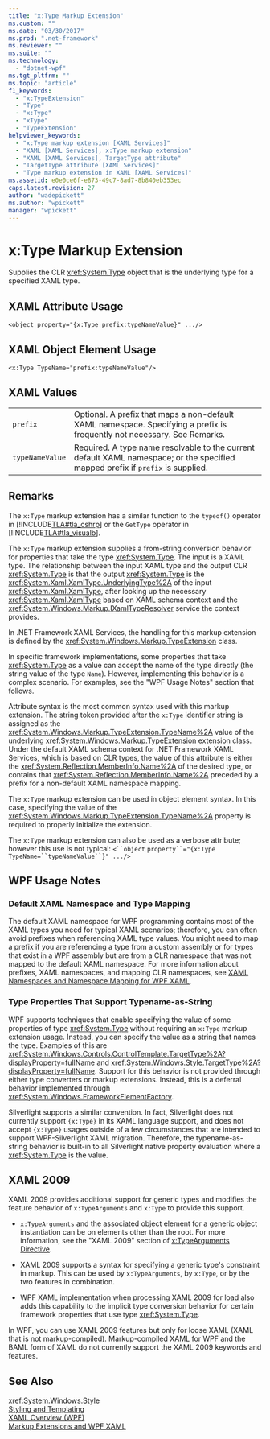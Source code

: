 ```yaml
---
title: "x:Type Markup Extension"
ms.custom: ""
ms.date: "03/30/2017"
ms.prod: ".net-framework"
ms.reviewer: ""
ms.suite: ""
ms.technology: 
  - "dotnet-wpf"
ms.tgt_pltfrm: ""
ms.topic: "article"
f1_keywords: 
  - "x:TypeExtension"
  - "Type"
  - "x:Type"
  - "xType"
  - "TypeExtension"
helpviewer_keywords: 
  - "x:Type markup extension [XAML Services]"
  - "XAML [XAML Services], x:Type markup extension"
  - "XAML [XAML Services], TargetType attribute"
  - "TargetType attribute [XAML Services]"
  - "Type markup extension in XAML [XAML Services]"
ms.assetid: e0e0ce6f-e873-49c7-8ad7-8b840eb353ec
caps.latest.revision: 27
author: "wadepickett"
ms.author: "wpickett"
manager: "wpickett"
---
```

# x:Type Markup Extension
Supplies the CLR <xref:System.Type> object that is the underlying type for a specified XAML type.  
  
## XAML Attribute Usage  
  
```xaml  
<object property="{x:Type prefix:typeNameValue}" .../>  
```  
  
## XAML Object Element Usage  
  
```xaml  
<x:Type TypeName="prefix:typeNameValue"/>  
```  
  
## XAML Values  
  
|||  
|-|-|  
|`prefix`|Optional. A prefix that maps a non-default XAML namespace. Specifying a prefix is frequently not necessary. See Remarks.|  
|`typeNameValue`|Required. A type name resolvable to the current default XAML namespace; or the specified mapped prefix if `prefix` is supplied.|  
  
## Remarks  
 The `x:Type` markup extension has a similar function to the `typeof()` operator in [!INCLUDE[TLA#tla_cshrp](../../../includes/tlasharptla-cshrp-md.md)] or the `GetType` operator in [!INCLUDE[TLA#tla_visualb](../../../includes/tlasharptla-visualb-md.md)].  
  
 The `x:Type` markup extension supplies a from-string conversion behavior for properties that take the type <xref:System.Type>. The input is a XAML type. The relationship between the input XAML type and the output CLR <xref:System.Type> is that the output <xref:System.Type> is the <xref:System.Xaml.XamlType.UnderlyingType%2A> of the input <xref:System.Xaml.XamlType>, after looking up the necessary <xref:System.Xaml.XamlType> based on XAML schema context and the <xref:System.Windows.Markup.IXamlTypeResolver> service the context provides.  
  
 In .NET Framework XAML Services, the handling for this markup extension is defined by the <xref:System.Windows.Markup.TypeExtension> class.  
  
 In specific framework implementations, some properties that take <xref:System.Type> as a value can accept the name of the type directly (the string value of the type `Name`). However, implementing this behavior is a complex scenario. For examples, see the "WPF Usage Notes" section that follows.  
  
 Attribute syntax is the most common syntax used with this markup extension. The string token provided after the `x:Type` identifier string is assigned as the <xref:System.Windows.Markup.TypeExtension.TypeName%2A> value of the underlying <xref:System.Windows.Markup.TypeExtension> extension class. Under the default XAML schema context for .NET Framework XAML Services, which is based on CLR types, the value of this attribute is either the <xref:System.Reflection.MemberInfo.Name%2A> of the desired type, or contains that <xref:System.Reflection.MemberInfo.Name%2A> preceded by a prefix for a non-default XAML namespace mapping.  
  
 The `x:Type` markup extension can be used in object element syntax. In this case, specifying the value of the <xref:System.Windows.Markup.TypeExtension.TypeName%2A> property is required to properly initialize the extension.  
  
 The `x:Type` markup extension can also be used as a verbose attribute; however this use is not typical: `<``object` `property``="{x:Type TypeName=``typeNameValue``}" .../>`  
  
## WPF Usage Notes  
  
### Default XAML Namespace and Type Mapping  
 The default XAML namespace for WPF programming contains most of the XAML types you need for typical XAML scenarios; therefore, you can often avoid prefixes when referencing XAML type values. You might need to map a prefix if you are referencing a type from a custom assembly or for types that exist in a WPF assembly but are from a CLR namespace that was not mapped to the default XAML namespace. For more information about prefixes, XAML namespaces, and mapping CLR namespaces, see [XAML Namespaces and Namespace Mapping for WPF XAML](../../../docs/framework/wpf/advanced/xaml-namespaces-and-namespace-mapping-for-wpf-xaml.md).  
  
### Type Properties That Support Typename-as-String  
 WPF supports techniques that enable specifying the value of some properties of type <xref:System.Type> without requiring an `x:Type` markup extension usage. Instead, you can specify the value as a string that names the type. Examples of this are <xref:System.Windows.Controls.ControlTemplate.TargetType%2A?displayProperty=fullName> and <xref:System.Windows.Style.TargetType%2A?displayProperty=fullName>. Support for this behavior is not provided through either type converters or markup extensions. Instead, this is a deferral behavior implemented through <xref:System.Windows.FrameworkElementFactory>.  
  
 Silverlight supports a similar convention. In fact, Silverlight does not currently support `{x:Type}` in its XAML language support, and does not accept `{x:Type}` usages outside of a few circumstances that are intended to support WPF-Silverlight XAML migration. Therefore, the typename-as-string behavior is built-in to all Silverlight native property evaluation where a <xref:System.Type> is the value.  
  
## XAML 2009  
 XAML 2009 provides additional support for generic types and modifies the feature behavior of `x:TypeArguments` and `x:Type` to provide this support.  
  
-   `x:TypeArguments` and the associated object element for a generic object instantiation can be on elements other than the root. For more information, see the "XAML 2009" section of [x:TypeArguments Directive](../../../docs/framework/xaml-services/x-typearguments-directive.md).  
  
-   XAML 2009 supports a syntax for specifying a generic type's constraint in markup. This can be used by `x:TypeArguments`, by `x:Type`, or by the two features in combination.  
  
-   WPF XAML implementation when processing XAML 2009 for load also adds this capability to the implicit type conversion behavior for certain framework properties that use type <xref:System.Type>.  
  
 In WPF, you can use XAML 2009 features but only for loose XAML (XAML that is not markup-compiled). Markup-compiled XAML for WPF and the BAML form of XAML do not currently support the XAML 2009 keywords and features.  
  
## See Also  
 <xref:System.Windows.Style>   
 [Styling and Templating](../../../docs/framework/wpf/controls/styling-and-templating.md)   
 [XAML Overview (WPF)](../../../docs/framework/wpf/advanced/xaml-overview-wpf.md)   
 [Markup Extensions and WPF XAML](../../../docs/framework/wpf/advanced/markup-extensions-and-wpf-xaml.md)

